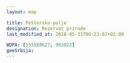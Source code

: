 ```yaml
---
layout: map

title: Peštersko polje
designation: Rezervat prirode
last_modified_at: 2018-05-31T00:23:07+02:00

WDPA: [555588627, 903022]
geoSrbija:
---
```

